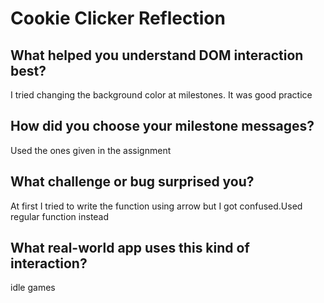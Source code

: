 # Cookie Clicker Reflection

## What helped you understand DOM interaction best?
I tried changing the background color at milestones. It was good practice
## How did you choose your milestone messages?
Used the ones given in the assignment
## What challenge or bug surprised you?
At first I tried to write the function using arrow but I got confused.Used regular function instead
## What real-world app uses this kind of interaction?
idle games